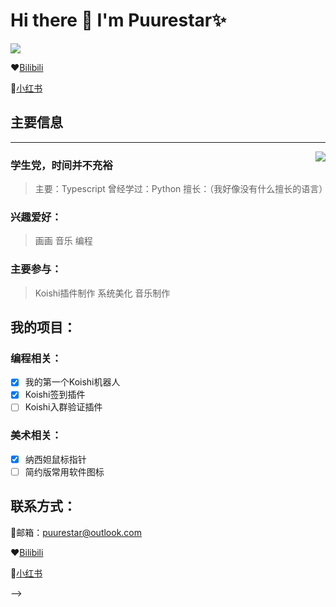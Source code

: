 # Hi there 👋 I'm Puurestar✨

<img src="https://api.githubtrends.io/user/svg/Puurestar/langs?time_range=one_year&loc_metric=changed&theme=classic" />


❤️[Bilibili](https://b23.tv/8at6ycs)

🧡[小红书](https://www.xiaohongshu.com/user/profile/63fb51a00000000029016507?xhsshare=CopyLink&appuid=63fb51a00000000029016507&apptime=1710652955)

## 主要信息

***
<img align="right" src="https://api.githubtrends.io/user/svg/Puurestar/repos?time_range=one_year&group=other&loc_metric=changed&theme=classic"/>


### 学生党，时间并不充裕

 > 主要：Typescript
 > 曾经学过：Python
 > 擅长：（我好像没有什么擅长的语言）

### 兴趣爱好：

 > 画画
 > 音乐
 > 编程

### 主要参与：

 > Koishi插件制作
 > 系统美化
 > 音乐制作

## 我的项目：

### 编程相关：
- [x] 我的第一个Koishi机器人
- [x] Koishi签到插件
- [ ] Koishi入群验证插件
### 美术相关：
- [x] 纳西妲鼠标指针
- [ ] 简约版常用软件图标

## 联系方式：

📮邮箱：[puurestar@outlook.com](puurestar@outlook.com)

❤️[Bilibili](https://b23.tv/8at6ycs)

🧡[小红书](https://www.xiaohongshu.com/user/profile/63fb51a00000000029016507?xhsshare=CopyLink&appuid=63fb51a00000000029016507&apptime=1710652955)

-->
